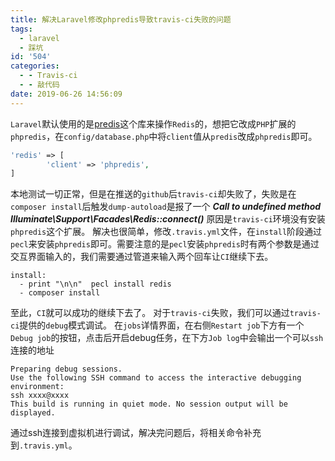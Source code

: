 ```yaml
---
title: 解决Laravel修改phpredis导致travis-ci失败的问题
tags:
  - laravel
  - 踩坑
id: '504'
categories:
  - - Travis-ci
  - - 敲代码
date: 2019-06-26 14:56:09
---
```


`Laravel`默认使用的是[predis](https://github.com/nrk/predis)这个库来操作`Redis`的，想把它改成`PHP`扩展的`phpredis`，在`config/database.php`中将`client`值从`predis`改成`phpredis`即可。

```php
'redis' => [
        'client' => 'phpredis',
]
```

本地测试一切正常，但是在推送的`github`后`travis-ci`却失败了，失败是在`composer install`后触发`dump-autoload`是报了一个 **_Call to undefined method Illuminate\\Support\\Facades\\Redis::connect()_** 原因是`travis-ci`环境没有安装`phpredis`这个扩展。 解决也很简单，修改`.travis.yml`文件，在`install`阶段通过`pecl`来安装`phpredis`即可。需要注意的是`pecl`安装`phpredis`时有两个参数是通过交互界面输入的，我们需要通过管道来输入两个回车让`CI`继续下去。

```vim
install:
  - print "\n\n"  pecl install redis
  - composer install
```

至此，`CI`就可以成功的继续下去了。 对于`travis-ci`失败，我们可以通过`travis-ci`提供的`debug`模式调试。 在`jobs`详情界面，在右侧`Restart job`下方有一个`Debug job`的按钮，点击后开启debug任务，在下方`Job log`中会输出一个可以`ssh`连接的地址

```vim
Preparing debug sessions.
Use the following SSH command to access the interactive debugging environment:
ssh xxxx@xxxx
This build is running in quiet mode. No session output will be displayed.
```

通过ssh连接到虚拟机进行调试，解决完问题后，将相关命令补充到`.travis.yml`。